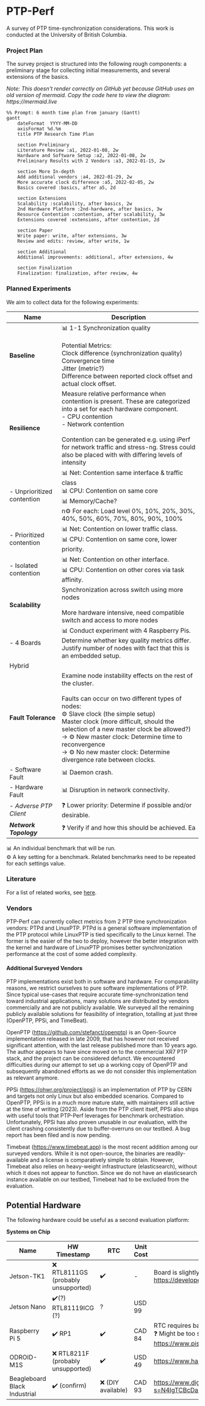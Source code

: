 # PTP-Perf

A survey of PTP time-synchronization considerations. This work is conducted at the University of British Columbia.

### Project Plan

The survey project is structured into the following rough components: a preliminary stage for collecting initial measurements, and several extensions of the basics. 

_Note: This doesn't render correctly on GitHub yet because GitHub uses an old version of mermaid. Copy the code here to view the diagram: https://mermaid.live_
```mermaid
%% Prompt: 6 month time plan from january (Gantt)
gantt
    dateFormat  YYYY-MM-DD
    axisFormat %d.%m
    title PTP Research Time Plan
    
    section Preliminary
    Literature Review :a1, 2022-01-08, 2w
    Hardware and Software Setup :a2, 2022-01-08, 2w
    Preliminary Results with 2 Vendors :a3, 2022-01-15, 2w
    
    section More In-depth
    Add additional vendors :a4, 2022-01-29, 2w
    More accurate clock difference :a5, 2022-02-05, 2w
    Basics covered :basics, after a5, 2d
    
    section Extensions
    Scalability :scalability, after basics, 2w
    2nd Hardware Platform :2nd-hardware, after basics, 3w
    Resource Contention :contention, after scalability, 3w
    Extensions covered :extensions, after contention, 2d
    
    section Paper
    Write paper: write, after extensions, 3w
    Review and edits: review, after write, 1w

    section Additional
    Additional improvements: additional, after extensions, 4w

    section Finalization
    Finalization: finalization, after review, 4w
```

### Planned Experiments

We aim to collect data for the following experiments:

| Name                       | Description                                                                                                                                                                                                                                                                                                                                                                                    |
|----------------------------|------------------------------------------------------------------------------------------------------------------------------------------------------------------------------------------------------------------------------------------------------------------------------------------------------------------------------------------------------------------------------------------------|
| **Baseline**               | 📊 1-1 Synchronization quality<br><br>Potential Metrics:<br>    Clock difference (synchronization quality)<br>    Convergence time<br>    Jitter (metric?) <br> Difference between reported clock offset and actual clock offset.                                                                                                                                                              |
| **Resilience**             | Measure relative performance when contention is present. These are categorized into a set for each hardware component.<br>- CPU contention <br>- Network contention<br><br> Contention can be generated e.g. using iPerf for network traffic and stress-ng. Stress could also be placed with with differing levels of intensity                                                                |
| - Unprioritized contention | 📊 Net: Contention same interface & traffic class<br> 📊 CPU: Contention on same core<br>📊 Memory/Cache?<br>n⚙️ For each: Load level 0%, 10%, 20%, 30%, 40%, 50%, 60%, 70%, 80%, 90%, 100%                                                                                                                                                                                                    |
| - Prioritized contention   | 📊 Net: Contention on lower traffic class.<br>📊 CPU: Contention on same core, lower priority.                                                                                                                                                                                                                                                                                                 |
| - Isolated contention      | 📊 Net: Contention on other interface.<br> 📊 CPU: Contention on other cores via task affinity.                                                                                                                                                                                                                                                                                                |
| **Scalability**            | Synchronization across switch using more nodes<br><br>More hardware intensive, need compatible switch and access to more nodes                                                                                                                                                                                                                                                                 |
| - 4 Boards                 | 📊 Conduct experiment with 4 Raspberry Pis. Determine whether key quality metrics differ.<br>Justify number of nodes with fact that this is an embedded setup.                                                                                                                                                                                                                                 |
| Hybrid                     |
| **Fault Tolerance**        | Examine node instability effects on the rest of the cluster.<br><br>Faults can occur on two different types of nodes:<br>⚙️ Slave clock (the simple setup)<br>Master clock (more difficult, should the selection of a new master clock be allowed?)<br>&rarr; ⚙️ New master clock: Determine time to reconvergence<br>&rarr; ⚙️ No new master clock: Determine divergence rate between clocks. |
| - Software Fault           | 📊 Daemon crash.                                                                                                                                                                                                                                                                                                                                                                               |
| - Hardware Fault           | 📊 Disruption in network connectivity.                                                                                                                                                                                                                                                                                                                                                         |
| _- Adverse PTP Client_     | ❓ Lower priority: Determine if possible and/or desirable.                                                                                                                                                                                                                                                                                                                                      |
| ***Network Topology***     | ❓ Verify if and how this should be achieved.                                                                                                    Ea                                                                                                                                                                                                                                             |

📊 An individual benchmark that will be run.<br>
⚙️ A key setting for a benchmark. Related benchmarks need to be repeated for each settings value. 

### Literature
For a list of related works, see [here](literature.md).

### Vendors

PTP-Perf can currently collect metrics from 2 PTP time synchronization vendors: PTPd and LinuxPTP. PTPd is a general software implementation of the PTP protocol while LinuxPTP is tied specifically to the Linux kernel. The former is the easier of the two to deploy, however the better integration with the kernel and hardware of LinuxPTP promises better synchronization performance at the cost of some added complexity.

#### Additional Surveyed Vendors
PTP implementations exist both in software and hardware. For comparability reasons, we restrict ourselves to pure software implementations of PTP. Since typical use-cases that require accurate time-synchronization tend toward industrial applications, many solutions are distributed by vendors commercially and are not publicly available. We surveyed all the remaining publicly available solutions for feasibility of integration, totalling at just three (OpenPTP, PPSi, and TimeBeat). 

OpenPTP (https://github.com/stefanct/openptp) is an Open-Source implementation released in late 2009, that has however not received significant attention, with the last release published more than 10 years ago. The author appears to have since moved on to the commercial XR7 PTP stack, and the project can be considered defunct. We encountered difficulties during our attempt to set up a working copy of OpenPTP and subsequently abandoned efforts as we do not consider this implementation as relevant anymore.

PPSi (https://ohwr.org/project/ppsi) is an implementation of PTP by CERN and targets not only Linux but also embedded scenarios. Compared to OpenPTP, PPSi is in a much more mature state, with maintainers still active at the time of writing (2023). Aside from the PTP client itself, PPSi also ships with useful tools that PTP-Perf leverages for benchmark orchestration. Unfortunately, PPSi has also proven unusable in our evaluation, with the client crashing consistently due to buffer-overruns on our testbed. A bug report has been filed and is now pending.

Timebeat (https://www.timebeat.app) is the most recent addition among our surveyed vendors. While it is not open-source, the binaries are readily-available and a license is comparatively simple to obtain. However, Timebeat also relies on heavy-weight infrastructure (elasticsearch), without which it does not appear to function. Since we do not have an elasticsearch instance available on our testbed, Timebeat had to be excluded from the evaluation.


## Potential Hardware

The following hardware could be useful as a second evaluation platform:

**Systems on Chip**

| Name                         | HW Timestamp                          | RTC               | Unit Cost | Notes                                                                                                                                        |
|------------------------------|---------------------------------------|-------------------|-----------|----------------------------------------------------------------------------------------------------------------------------------------------|
| Jetson-TK1                   | ❌ RTL8111GS<br>(probably unsupported) | ✔️                | -         | Board is slightly dated (2014)<br>https://developer.download.nvidia.com/embedded/jetson/TK1/docs/3_HWDesignDev/JTK1_DevKit_Specification.pdf |
| Jetson Nano                  | ✔️(?) RTL81119ICG (?)                 | ?                 | USD 99    |                                                                                                                                              |
| Raspberry Pi 5               | ✔️ RP1                                | ✔️                | CAD 84    | RTC requires battery<br>❓ Might be too similar to RPI-4<br>https://www.pishop.ca/product/raspberry-pi-5-4gb/                                 |
| ODROID-M1S                   | ❌ RTL8211F<br>(probably unsupported)  | ✔️                | USD 49    | https://www.hardkernel.com/shop/odroid-m1s-with-4gbyte-ram/                                                                                  |
| Beagleboard Black Industrial | ✔️ (confirm)                          | ❌ (DIY available) | CAD 93    | https://www.digikey.ca/en/products/detail/beagleboard-by-seeed-studio/102110423/12342853?s=N4IgTCBcDaIIwFYCcB2AtHADGOWAsYAzGgHIAiIAugL5A     |